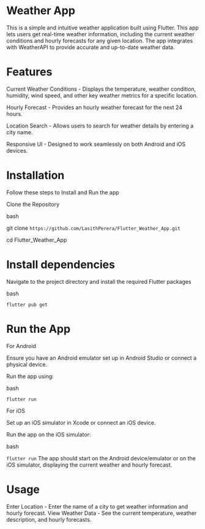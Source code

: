 # Weather App

This is a simple and intuitive weather application built using Flutter. This app lets users get real-time weather information, including the current weather conditions and hourly forecasts for any given location. The app integrates with WeatherAPI to provide accurate and up-to-date weather data.

# Features
Current Weather Conditions - Displays the temperature, weather condition, humidity, wind speed, and other key weather metrics for a specific location.

Hourly Forecast - Provides an hourly weather forecast for the next 24 hours.

Location Search - Allows users to search for weather details by entering a city name.

Responsive UI - Designed to work seamlessly on both Android and iOS devices.

# Installation
Follow these steps to Install and Run the app

Clone the Repository

bash

git clone ``https://github.com/LasithPerera/Flutter_Weather_App.git``

cd Flutter_Weather_App

# Install dependencies 
Navigate to the project directory and install the required Flutter packages

bash

``
flutter pub get
``

# Run the App
For Android

Ensure you have an Android emulator set up in Android Studio or connect a physical device.

Run the app using:

bash

``
flutter run
``


For iOS

Set up an iOS simulator in Xcode or connect an iOS device.

Run the app on the iOS simulator:

bash

``
flutter run
``
The app should start on the Android device/emulator or on the iOS simulator, displaying the current weather and hourly forecast. 

# Usage
Enter Location - Enter the name of a city to get weather information and hourly forecast.
View Weather Data - See the current temperature, weather description, and hourly forecasts.










